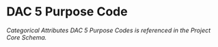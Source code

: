 # DAC 5 Purpose Code

*Categorical Attributes DAC 5 Purpose Codes is referenced in the Project Core Schema.*

